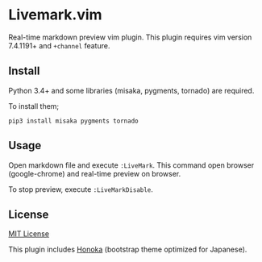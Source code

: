 # Livemark.vim

Real-time markdown preview vim plugin.
This plugin requires vim version 7.4.1191+ and `+channel` feature.

## Install

Python 3.4+ and some libraries (misaka, pygments, tornado) are required.

To install them;

```
pip3 install misaka pygments tornado
```

## Usage

Open markdown file and execute `:LiveMark`.
This command open browser (google-chrome) and real-time preview on browser.

To stop preview, execute `:LiveMarkDisable`.

## License

[MIT License](https://github.com/miyakogi/livemark.vim/blob/master/LICENSE)

This plugin includes [Honoka](http://honokak.osaka/) (bootstrap theme optimized for Japanese).
